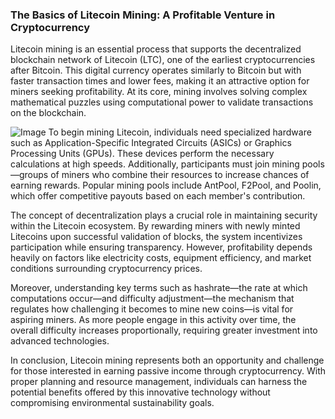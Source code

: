 ### The Basics of Litecoin Mining: A Profitable Venture in Cryptocurrency

Litecoin mining is an essential process that supports the decentralized blockchain network of Litecoin (LTC), one of the earliest cryptocurrencies after Bitcoin. This digital currency operates similarly to Bitcoin but with faster transaction times and lower fees, making it an attractive option for miners seeking profitability. At its core, mining involves solving complex mathematical puzzles using computational power to validate transactions on the blockchain.


![Image](https://github.com/user-attachments/assets/31692037-0104-4703-abd1-696b6a7dd41b)
To begin mining Litecoin, individuals need specialized hardware such as Application-Specific Integrated Circuits (ASICs) or Graphics Processing Units (GPUs). These devices perform the necessary calculations at high speeds. Additionally, participants must join mining pools—groups of miners who combine their resources to increase chances of earning rewards. Popular mining pools include AntPool, F2Pool, and Poolin, which offer competitive payouts based on each member's contribution.

The concept of decentralization plays a crucial role in maintaining security within the Litecoin ecosystem. By rewarding miners with newly minted Litecoins upon successful validation of blocks, the system incentivizes participation while ensuring transparency. However, profitability depends heavily on factors like electricity costs, equipment efficiency, and market conditions surrounding cryptocurrency prices.

Moreover, understanding key terms such as hashrate—the rate at which computations occur—and difficulty adjustment—the mechanism that regulates how challenging it becomes to mine new coins—is vital for aspiring miners. As more people engage in this activity over time, the overall difficulty increases proportionally, requiring greater investment into advanced technologies.

In conclusion, Litecoin mining represents both an opportunity and challenge for those interested in earning passive income through cryptocurrency. With proper planning and resource management, individuals can harness the potential benefits offered by this innovative technology without compromising environmental sustainability goals.
